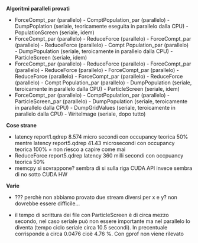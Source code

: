 **Algoritmi paralleli provati**

*  ForceCompt_par (parallelo) - ComptPopulation_par (parallelo) - DumpPoplation (seriale, teoricamente eseguita in parallelo dalla CPU) - PopulationScreen (seriale, idem)
* ForceCompt_par (parallelo) - ReduceForce (parallelo) - ForceCompt_par (parallelo) - ReduceForce (parallelo) - Compt Population_par (parallelo) - DumpPopulation (seriale, teroicamente in parallelo dalla CPU) - ParticleScreen (seriale, idem)
* ForceCompt_par (parallelo) - ReduceForce (parallelo) - ForceCompt_par (parallelo) - ReduceForce (parallelo) - ForceCompt_par (parallelo) - ReduceForce (parallelo) - ForceCompt_par (parallelo) - ReduceForce (parallelo) - Compt Population_par (parallelo) - DumpPopulation (seriale, teroicamente in parallelo dalla CPU) - ParticleScreen (seriale, idem)
* ForceCompt_par (parallelo) - ComptPopulation_par (parallelo) - ParticleScreen_par (parallelo) - DumpPopulation (seriale, teroicamente in parallelo dalla CPU) - DumpGridValues (seriale, teroicamente in parallelo dalla CPU) - WriteImage (seriale, dopo tutto)

**Cose strane**

* latency report1.qdrep 8.574 micro secondi con occupancy teorica 50% mentre latency report5.qdrep 41.43 microsecondi con occupancy teorica 100% = non riesco a capire come mai
* ReduceForce report5.qdrep latency 360 milli secondi con occpuancy teorica 50%
* memcpy si sovrappone? sembra di si sulla riga CUDA API invece sembra di no sotto CUDA HW

**Varie**

* ??? perchè non abbiamo provato due stream diversi per x e y? non dovrebbe essere difficile...

* il tempo di scrittura dei file con ParticleScreen è di circa mezzo secondo, nel caso seriale può non essere importante ma nel parallelo lo diventa (tempo ciclo seriale circa 10.5 secondi). In precentuale corrisponde a circa 0.0476 cioè 4.76 %. Con gprof non viene rilevato

